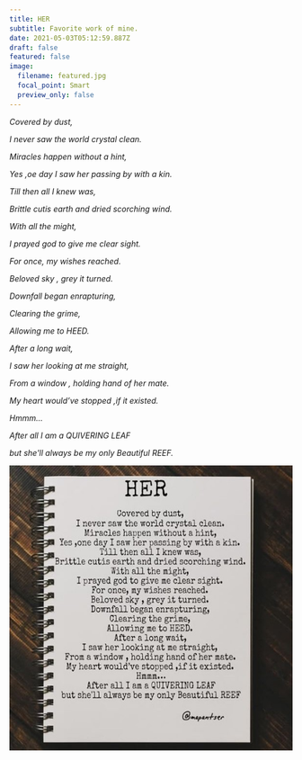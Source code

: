 ```yaml
---
title: HER
subtitle: Favorite work of mine.
date: 2021-05-03T05:12:59.887Z
draft: false
featured: false
image:
  filename: featured.jpg
  focal_point: Smart
  preview_only: false
---
```

*Covered by dust,* 

*I never saw the world crystal clean.* 

*Miracles happen without a hint,* 

*Yes ,oe day I saw her passing by with a kin.* 

*Till then all I knew was,* 

*Brittle cutis earth and dried scorching wind.* 

*With all the might,* 

*I prayed god to give me clear sight.* 

*For once, my wishes reached.* 

*Beloved sky , grey it turned.* 

*Downfall began enrapturing,* 

*Clearing the grime,* 

*Allowing me to HEED.* 

*After a long wait,* 

*I saw her looking at me straight,* 

*From a window , holding hand of her mate.* 

*My heart would’ve stopped ,if it existed.* 

*Hmmm…* 

*After all I am a QUIVERING LEAF* 

*but she'll always be my only Beautiful REEF.*

![](her.jpg)